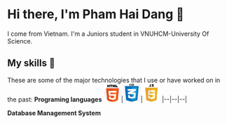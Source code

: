 # Hi there, I'm Pham Hai Dang 👋
I come from Vietnam. I'm a Juniors student in VNUHCM-University Of Science.

## My skills 💪
These are some of the major technologies that I use or have worked on in the past:
**Programing languages**
<img alt="html" title="html" width="40px" src="./icons/html.png">|<img title="css" alt="css" width="40px" src="./icons/css.png">|<img title="JavaScript" alt="JavaScript" width="40px" src="./icons/javascript.png" />
|--|--|--|

**Database Management System**
